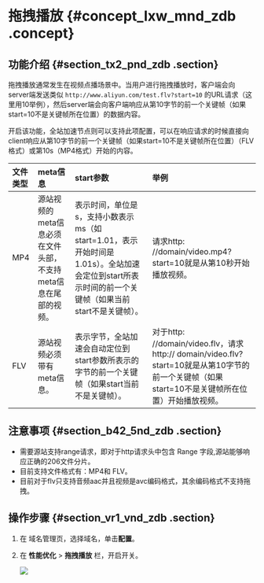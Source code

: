 # 拖拽播放 {#concept_lxw_mnd_zdb .concept}

## 功能介绍 {#section_tx2_pnd_zdb .section}

拖拽播放通常发生在视频点播场景中。当用户进行拖拽播放时，客户端会向server端发送类似 `http://www.aliyun.com/test.flv?start=10` 的URL请求（这里用10举例），然后server端会向客户端响应从第10字节的前一个关键帧（如果start=10不是关键帧所在位置）的数据内容。

开启该功能，全站加速节点则可以支持此项配置，可以在响应请求的时候直接向client响应从第10字节的前一个关键帧（如果start=10不是关键帧所在位置）（FLV格式）或第10s（MP4格式）开始的内容。

|文件类型|meta信息|start参数|举例|
|:---|:-----|:------|:-|
|MP4|源站视频的meta信息必须在文件头部，不支持meta信息在尾部的视频。|表示时间，单位是s，支持小数表示ms（如start=1.01，表示开始时间是1.01s）。全站加速会定位到start所表示时间的前一个关键帧（如果当前start不是关键帧）。|请求http: //domain/video.mp4?start=10就是从第10秒开始播放视频。|
|FLV|源站视频必须带有meta信息。|表示字节，全站加速会自动定位到start参数所表示的字节的前一个关键帧（如果start当前不是关键帧）。|对于http: //domain/video.flv，请求http:// domain/video.flv?start=10就是从第10字节的前一个关键帧（如果start=10不是关键帧所在位置）开始播放视频。|

## 注意事项 {#section_b42_5nd_zdb .section}

-   需要源站支持range请求，即对于http请求头中包含 Range 字段,源站能够响应正确的206文件分片。
-   目前支持文件格式有：MP4和 FLV。
-   目前对于flv只支持音频aac并且视频是avc编码格式，其余编码格式不支持拖拽。

## 操作步骤 {#section_vr1_vnd_zdb .section}

1.  在 域名管理页，选择域名，单击**配置**。
2.  在 **性能优化** \> **拖拽播放** 栏，开启开关。

    ![](http://static-aliyun-doc.oss-cn-hangzhou.aliyuncs.com/assets/img/13479/4665_zh-CN.png)


